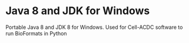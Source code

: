 # Java 8 and JDK for Windows
Portable Java 8 and JDK 8 for Windows. Used for Cell-ACDC software to run BioFormats in Python
